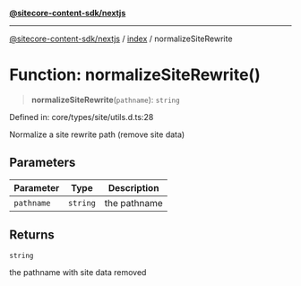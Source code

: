 [**@sitecore-content-sdk/nextjs**](../../README.md)

***

[@sitecore-content-sdk/nextjs](../../README.md) / [index](../README.md) / normalizeSiteRewrite

# Function: normalizeSiteRewrite()

> **normalizeSiteRewrite**(`pathname`): `string`

Defined in: core/types/site/utils.d.ts:28

Normalize a site rewrite path (remove site data)

## Parameters

| Parameter | Type | Description |
| ------ | ------ | ------ |
| `pathname` | `string` | the pathname |

## Returns

`string`

the pathname with site data removed
